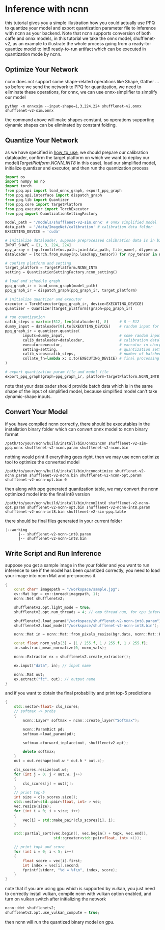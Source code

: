 # Inference with ncnn
this tutorial gives you a simple illustration how you could actually use PPQ to quantize your model and export quantization parameter file to inference with ncnn as your backend. Note that ncnn supports conversion of both caffe and onnx models, in this tutorial we take the onnx model, shufflenet-v2, as an example to illustrate the whole process going from a ready-to-quantize model to int8 ready-to-run artifact which can be executed in quantization mode by ncnn.

## Optimize Your Network
ncnn does not support some shape-related operations like Shape, Gather ... so before we send the network
to PPQ for quantization, we need to eliminate these operations, for onnx, we can use onnx-simplifier to
simplify our model
```shell
python -m onnxsim --input-shape=1,3,224,224 shufflenet-v2.onnx shufflenet-v2-sim.onnx
```
the command above will make shapes constant, so operations supporting dynamic shapes can be eliminated by
constant folding.

## Quantize Your Network
as we have specified in [how_to_use](./how_to_use.md), we should prepare our calibration dataloader, confirm
the target platform on which we want to deploy our model(*TargetPlatform.NCNN_INT8* in this case), load our
simplified model, initialize quantizer and executor, and then run the quantization process
```python
import os
import numpy as np
import torch
from ppq.api import load_onnx_graph, export_ppq_graph
from ppq.api.interface import dispatch_graph
from ppq.lib import Quantizer
from ppq.core import TargetPlatform
from ppq.executor import TorchExecutor
from ppq import QuantizationSettingFactory

model_path = '/models/shufflenet-v2-sim.onnx' # onnx simplified model
data_path  = '/data/ImageNet/calibration' # calibration data folder
EXECUTING_DEVICE = 'cuda'

# initialize dataloader, suppose preprocessed calibration data is in binary format
INPUT_SHAPE = [1, 3, 224, 224]
npy_array = [np.fromfile(os.path.join(data_path, file_name), dtype=np.float32).reshape(*INPUT_SHAPE) for file_name in os.listdir(data_path)]
dataloader = [torch.from_numpy(np.load(npy_tensor)) for npy_tensor in npy_array]

# confirm platform and setting
target_platform = TargetPlatform.NCNN_INT8
setting = QuantizationSettingFactory.ncnn_setting()

# load and schedule graph
ppq_graph_ir = load_onnx_graph(model_path)
ppq_graph_ir = dispatch_graph(ppq_graph_ir, target_platform)

# initialize quantizer and executor
executor = TorchExecutor(ppq_graph_ir, device=EXECUTING_DEVICE)
quantizer = Quantizer[target_platform](graph=ppq_graph_ir)

# run quantization
calib_steps = max(min(512, len(dataloader)), 8)     # 8 ~ 512
dummy_input = dataloader[0].to(EXECUTING_DEVICE)    # random input for meta tracing
ppq_graph_ir = quantizer.quantize(
        inputs=dummy_input,                         # some random input tensor, should be list or dict for multiple inputs
        calib_dataloader=dataloader,                # calibration dataloader
        executor=executor,                          # executor in charge of everywhere graph execution is needed
        setting=setting,                            # quantization setting
        calib_steps=calib_steps,                    # number of batched data needed in calibration, 8~512
        collate_fn=lambda x: x.to(EXECUTING_DEVICE) # final processing of batched data tensor
)

# export quantization param file and model file
export_ppq_graph(graph=ppq_graph_ir, platform=TargetPlatform.NCNN_INT8, graph_save_to='shufflenet-v2-sim-ppq', config_save_to='shufflenet-v2-sim-ppq.table')
```
note that your dataloader should provide batch data which is in the same shape of the input of simplified model, because simplified model can't take dynamic-shape inputs.

## Convert Your Model
if you have compiled ncnn correctly, there should be executables in the installation binary folder which can convert onnx model
to ncnn binary format
```shell
/path/to/your/ncnn/build/install/bin/onnx2ncnn shufflenet-v2-sim-ppq.onnx shufflenet-v2-ncnn.param shufflenet-v2-ncnn.bin
```
nothing would print if everything goes right, then we may use ncnn optimize tool to optimize the converted model
```shell
/path/to/your/ncnn/build/install/bin/ncnnoptimize shufflenet-v2-ncnn.param shufflenet-v2-ncnn.bin shufflenet-v2-ncnn-opt.param shufflenet-v2-ncnn-opt.bin 0
```
then along with ppq generated quantization table, we may convert the ncnn optimized model into the final int8 version
```shell
/path/to/your/ncnn/build/install/bin/ncnn2int8 shufflenet-v2-ncnn-opt.param shufflenet-v2-ncnn-opt.bin shufflenet-v2-ncnn-int8.param shufflenet-v2-ncnn-int8.bin shufflenet-v2-sim-ppq.table
```
there should be final files generated in your current folder
```
|--working
      |-- shufflenet-v2-ncnn-int8.param
      |-- shufflenet-v2-ncnn-int8.bin
```

## Write Script and Run Inference
suppose you get a sample image in the your folder and you want to run inference to see if the model has been quantized correctly,
you need to load your image into ncnn Mat and pre-process it.
```c++
{
    const char* imagepath = "/workspace/sample.jpg";
    cv::Mat bgr = cv::imread(imagepath, 1);
    ncnn::Net shufflenetv2;

    shufflenetv2.opt.light_mode = true;
    shufflenetv2.opt.num_threads = 4; // omp thread num, for cpu inference only

    shufflenetv2.load_param("/workspace/shufflenet-v2-ncnn-int8.param");
    shufflenetv2.load_model("/workspace/shufflenet-v2-ncnn-int8.bin");

    ncnn::Mat in = ncnn::Mat::from_pixels_resize(bgr.data, ncnn::Mat::PIXEL_BGR, bgr.cols, bgr.rows, 224, 224);

    const float norm_vals[3] = {1 / 255.f, 1 / 255.f, 1 / 255.f};
    in.substract_mean_normalize(0, norm_vals);

    ncnn::Extractor ex = shufflenetv2.create_extractor();

    ex.input("data", in); // input name

    ncnn::Mat out;
    ex.extract("fc", out); // output name
}
```
and if you want to obtain the final probability and print top-5 predictions
```c++
{
    std::vector<float> cls_scores;
    // softmax -> probs
    {
        ncnn::Layer* softmax = ncnn::create_layer("Softmax");

        ncnn::ParamDict pd;
        softmax->load_param(pd);

        softmax->forward_inplace(out, shufflenetv2.opt);

        delete softmax;
    }
    out = out.reshape(out.w * out.h * out.c);

    cls_scores.resize(out.w);
    for (int j = 0; j < out.w; j++)
    {
        cls_scores[j] = out[j];
    }
    // print top-5
    int size = cls_scores.size();
    std::vector<std::pair<float, int> > vec;
    vec.resize(size);
    for (int i = 0; i < size; i++)
    {
        vec[i] = std::make_pair(cls_scores[i], i);
    }

    std::partial_sort(vec.begin(), vec.begin() + topk, vec.end(),
                      std::greater<std::pair<float, int> >());

    // print topk and score
    for (int i = 0; i < 5; i++)
    {
        float score = vec[i].first;
        int index = vec[i].second;
        fprintf(stderr, "%d = %f\n", index, score);
    }
}
```
note that if you are using gpu which is supported by vulkan, you just need to correctly install vulkan, compile ncnn with
vulkan option enabled, and turn on vulkan switch after initializing the network
```c++
ncnn::Net shufflenetv2;
shufflenetv2.opt.use_vulkan_compute = true;
```
then ncnn will run the quantized binary model on gpu.
